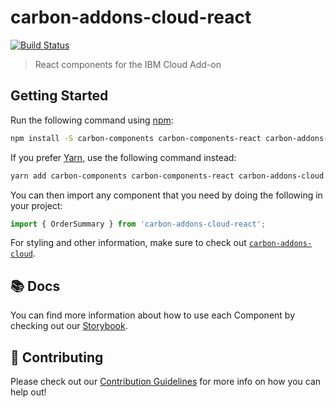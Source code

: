 # carbon-addons-cloud-react

[![Build Status](https://travis-ci.org/carbon-design-system/carbon-addons-cloud-react.svg?branch=master)](https://travis-ci.org/carbon-design-system/carbon-addons-cloud-react)

> React components for the IBM Cloud Add-on

## Getting Started

Run the following command using [npm](https://www.npmjs.com/):

```bash
npm install -S carbon-components carbon-components-react carbon-addons-cloud carbon-addons-cloud-react carbon-icons
```

If you prefer [Yarn](https://yarnpkg.com/en/), use the following command instead:

```bash
yarn add carbon-components carbon-components-react carbon-addons-cloud carbon-addons-cloud-react carbon-icons
```

You can then import any component that you need by doing the following in your project:

```js
import { OrderSummary } from 'carbon-addons-cloud-react';
```

For styling and other information, make sure to check out [`carbon-addons-cloud`](https://github.com/carbon-design-system/carbon-addons-cloud).

## 📚 Docs

You can find more information about how to use each Component by checking out our [Storybook](http://cloud.carbondesignsystem.com).

## 🤲 Contributing

Please check out our [Contribution Guidelines](./.github/CONTRIBUTING.md) for more info on how you can help out!
